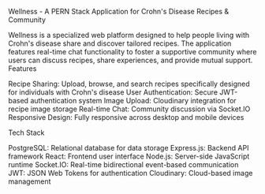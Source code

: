 Wellness - A PERN Stack Application for Crohn's Disease Recipes & Community

Wellness is a specialized web platform designed to help people living with Crohn's disease share and discover tailored recipes. The application features real-time chat functionality to foster a supportive community where users can discuss recipes, share experiences, and provide mutual support.
Features

Recipe Sharing: Upload, browse, and search recipes specifically designed for individuals with Crohn's disease
User Authentication: Secure JWT-based authentication system
Image Upload: Cloudinary integration for recipe image storage
Real-time Chat: Community discussion via Socket.IO
Responsive Design: Fully responsive across desktop and mobile devices

Tech Stack

PostgreSQL: Relational database for data storage
Express.js: Backend API framework
React: Frontend user interface
Node.js: Server-side JavaScript runtime
Socket.IO: Real-time bidirectional event-based communication
JWT: JSON Web Tokens for authentication
Cloudinary: Cloud-based image management
